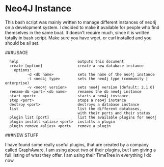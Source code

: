 Neo4J Instance
==============

This bash script was mainly written to manage different instances of neo4j on a development system.  I decided to make 
it available for people who find themselves in the same boat.  It doesn't require much, since it is written totally in 
bash script.  Make sure you have wget, or curl installed and you should be all set.

###USAGE
```
  help                           outputs this document
  create [option]                create a new database instance
    options:
          -d <db name>           sets the name of the neo4j instance
          -t <neo4j type>        sets the neo4j type (community | enterprise)
          -v <neo4j version>     sets neo4j version (default: 2.1.6)
  rename-db <port> <db name>     renames the db neo4j instance
  start <port>                   starts a neo4j instance
  stop <port>                    stops a neo4j instance
  destroy <port>                 destroys a database instance
  list                           list the different databases,
                                 with their ports and their status
  plugin list [port]             list the available plugins for neo4j
  plugin install <alias> <port>  installs a plugin
  plugin remove <alias> <port>   remove a plugin
```

###NEW STUFF

I have found some really useful plugins, that are created by a company called [GraphAware](http://www.graphaware.com).  I am 
using about two of their plugins, but I am giving a full listing of what they offer.  I am using their TimeTree in 
everything I do now.

